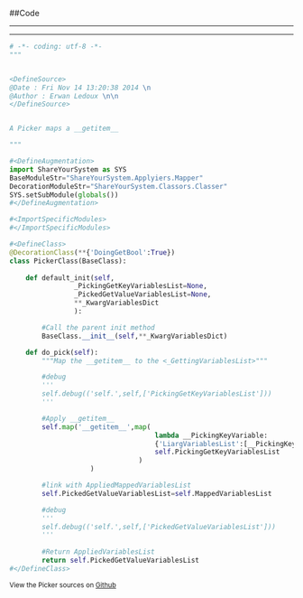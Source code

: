 
<!--
FrozenIsBool False
-->

##Code

----

<ClassDocStr>

----

```python
# -*- coding: utf-8 -*-
"""


<DefineSource>
@Date : Fri Nov 14 13:20:38 2014 \n
@Author : Erwan Ledoux \n\n
</DefineSource>


A Picker maps a __getitem__

"""

#<DefineAugmentation>
import ShareYourSystem as SYS
BaseModuleStr="ShareYourSystem.Applyiers.Mapper"
DecorationModuleStr="ShareYourSystem.Classors.Classer"
SYS.setSubModule(globals())
#</DefineAugmentation>

#<ImportSpecificModules>
#</ImportSpecificModules>

#<DefineClass>
@DecorationClass(**{'DoingGetBool':True})
class PickerClass(BaseClass):
	
	def default_init(self,
				_PickingGetKeyVariablesList=None,
				_PickedGetValueVariablesList=None,
				**_KwargVariablesDict
				):

		#Call the parent init method
		BaseClass.__init__(self,**_KwargVariablesDict)

	def do_pick(self):
		"""Map the __getitem__ to the <_GettingVariablesList>"""

		#debug
		'''
		self.debug(('self.',self,['PickingGetKeyVariablesList']))
		'''

		#Apply __getitem__
		self.map('__getitem__',map(
									lambda __PickingKeyVariable:
									{'LiargVariablesList':[__PickingKeyVariable]},
									self.PickingGetKeyVariablesList
								)
					)

		#link with AppliedMappedVariablesList
		self.PickedGetValueVariablesList=self.MappedVariablesList

		#debug
		'''
		self.debug(('self.',self,['PickedGetValueVariablesList']))
		'''
		
		#Return AppliedVariablesList
		return self.PickedGetValueVariablesList
#</DefineClass>

```

<small>
View the Picker sources on <a href="https://github.com/Ledoux/ShareYourSystem/tree/master/Pythonlogy/ShareYourSystem/Applyiers/Picker" target="_blank">Github</a>
</small>

